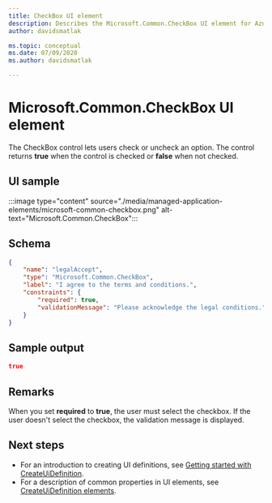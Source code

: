 ```yaml
---
title: CheckBox UI element
description: Describes the Microsoft.Common.CheckBox UI element for Azure portal. Enables users to select to check or uncheck an option.
author: davidsmatlak

ms.topic: conceptual
ms.date: 07/09/2020
ms.author: davidsmatlak

---
```

# Microsoft.Common.CheckBox UI element

The CheckBox control lets users check or uncheck an option. The control returns **true** when the control is checked or **false** when not checked.

## UI sample

:::image type="content" source="./media/managed-application-elements/microsoft-common-checkbox.png" alt-text="Microsoft.Common.CheckBox":::

## Schema

```json
{
    "name": "legalAccept",
    "type": "Microsoft.Common.CheckBox",
    "label": "I agree to the terms and conditions.",
    "constraints": {
        "required": true,
        "validationMessage": "Please acknowledge the legal conditions."
    }
}
```

## Sample output

```json
true
```

## Remarks

When you set **required** to **true**, the user must select the checkbox. If the user doesn't select the checkbox, the validation message is displayed.

## Next steps

* For an introduction to creating UI definitions, see [Getting started with CreateUiDefinition](create-uidefinition-overview.md).
* For a description of common properties in UI elements, see [CreateUiDefinition elements](create-uidefinition-elements.md).
